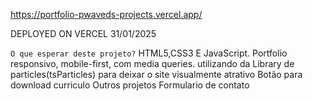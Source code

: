 https://portfolio-pwaveds-projects.vercel.app/

DEPLOYED ON VERCEL 31/01/2025  

`O que esperar deste projeto?`
HTML5,CSS3 E JavaScript.
Portfolio responsivo, mobile-first, com media queries.
utilizando da Library de particles(tsParticles) para deixar o site visualmente atrativo
Botão para download curriculo
Outros projetos
Formulario de contato

